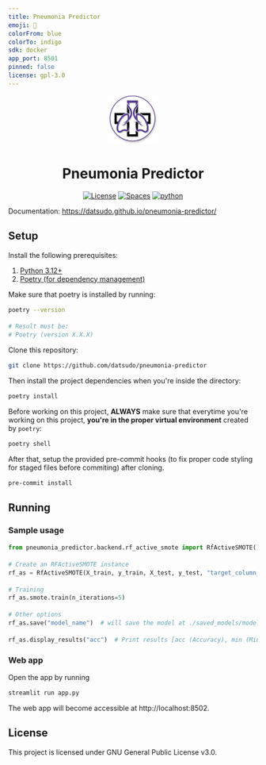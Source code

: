 ```yaml
---
title: Pneumonia Predictor
emoji: 🚀
colorFrom: blue
colorTo: indigo
sdk: docker
app_port: 8501
pinned: false
license: gpl-3.0
---
```


<div align="center">


<img src="./images/icon.png" alt="App icon" style="width: 100px;" />


# Pneumonia Predictor

[![License](https://img.shields.io/badge/License-GPL%20v3-5b940a?style=flat)](./LICENSE)
[![Spaces](https://img.shields.io/badge/Spaces-Online-5b940a?logo=huggingface&link=https%3A%2F%2Fhuggingface.co%2Fspaces%2Fdatsudo%2Fpneumonia-predictor)](https://huggingface.co/spaces/datsudo/pneumonia-predictor)
[![python](https://img.shields.io/badge/Python-3.12-5b940a.svg?style=flat&logo=python&logoColor=white)](https://www.python.org/)

</div>

Documentation: <https://datsudo.github.io/pneumonia-predictor/>

## Setup

Install the following prerequisites:

1. [Python 3.12+](https://www.python.org/downloads/)
2. [Poetry (for dependency management)](https://python-poetry.org/docs/#installation)

Make sure that poetry is installed by running:

```bash
poetry --version

# Result must be:
# Poetry (version X.X.X)
```

Clone this repository:

```bash
git clone https://github.com/datsudo/pneumonia-predictor
```

Then install the project dependencies when you're inside the directory:

```bash
poetry install
```

Before working on this project, **ALWAYS** make sure that everytime you're working on this project,
**you're in the proper virtual environment** created by `poetry`:

```bash
poetry shell
```

After that, setup the provided pre-commit hooks (to fix proper code styling for staged files before commiting) after cloning.

```bash
pre-commit install
```

## Running

### Sample usage

``` python
from pneumonia_predictor.backend.rf_active_smote import RfActiveSMOTE()

# Create an RFActiveSMOTE instance
rf_as = RfActiveSMOTE(X_train, y_train, X_test, y_test, "target_column_name")

# Training
rf_as.smote.train(n_iterations=5)

# Other options
rf_as.save("model_name")  # will save the model at ./saved_models/model_name.pkl

rf_as.display_results("acc")  # Print results [acc (Accuracy), min (Minority), maj (Majority), avg (Weighted Average)]
```

### Web app

Open the app by running

```bash
streamlit run app.py
```

The web app will become accessible at http://localhost:8502.

## License

This project is licensed under GNU General Public License v3.0.
